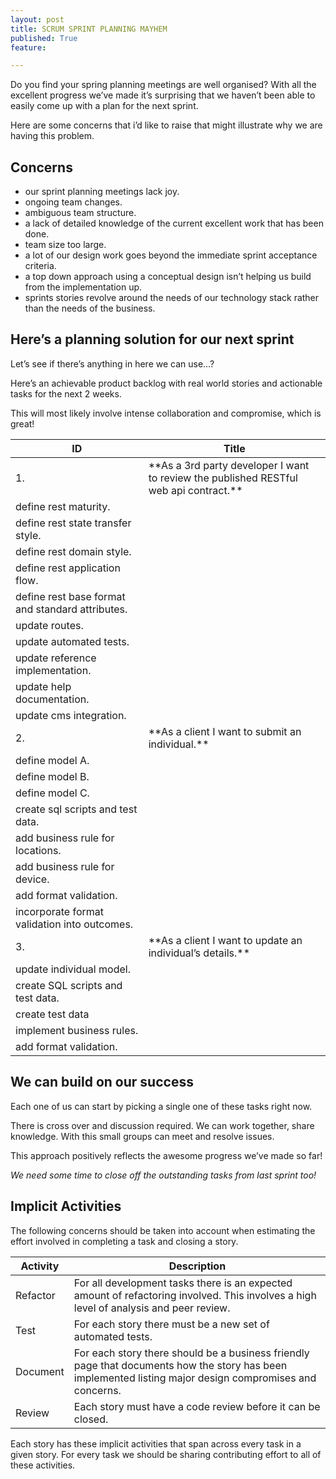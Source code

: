```yaml
---
layout: post
title: SCRUM SPRINT PLANNING MAYHEM
published: True
feature: 

---
```


Do you find your spring planning meetings are well organised? With all the excellent progress we’ve made it’s surprising that we haven’t been able to easily come up with a plan for the next sprint.

Here are some concerns that i’d like to raise that might illustrate why we are having this problem.

## Concerns

*   our sprint planning meetings lack joy.
*   ongoing team changes.
*   ambiguous team structure.
*   a lack of detailed knowledge of the current excellent work that has been done.
*   team size too large.
*   a lot of our design work goes beyond the immediate sprint acceptance criteria.
*   a top down approach using a conceptual design isn’t helping us build from the implementation up.
*   sprints stories revolve around the needs of our technology stack rather than the needs of the business.

## Here’s a planning solution for our next sprint

Let’s see if there’s anything in here we can use…?

Here’s an achievable product backlog with real world stories and actionable tasks for the next 2 weeks.

This will most likely involve intense collaboration and compromise, which is great!

<table>

<thead>

<tr>

<th>ID</th>

<th>Title</th>

</tr>

</thead>

<tbody>

<tr>

<td>1.</td>

<td>**As a 3rd party developer I want to review the published RESTful web api contract.**</td>

</tr>

<tr>

<td>define rest maturity.</td>

</tr>

<tr>

<td>define rest state transfer style.</td>

</tr>

<tr>

<td>define rest domain style.</td>

</tr>

<tr>

<td>define rest application flow.</td>

</tr>

<tr>

<td>define rest base format and standard attributes.</td>

</tr>

<tr>

<td>update routes.</td>

</tr>

<tr>

<td>update automated tests.</td>

</tr>

<tr>

<td>update reference implementation.</td>

</tr>

<tr>

<td>update help documentation.</td>

</tr>

<tr>

<td>update cms integration.</td>

</tr>

<tr>

<td>2.</td>

<td>**As a client I want to submit an individual.**</td>

</tr>

<tr>

<td>define model A.</td>

</tr>

<tr>

<td>define model B.</td>

</tr>

<tr>

<td>define model C.</td>

</tr>

<tr>

<td>create sql scripts and test data.</td>

</tr>

<tr>

<td>add business rule for locations.</td>

</tr>

<tr>

<td>add business rule for device.</td>

</tr>

<tr>

<td>add format validation.</td>

</tr>

<tr>

<td>incorporate format validation into outcomes.</td>

</tr>

<tr>

<td>3.</td>

<td>**As a client I want to update an individual’s details.**</td>

</tr>

<tr>

<td>update individual model.</td>

</tr>

<tr>

<td>create SQL scripts and test data.</td>

</tr>

<tr>

<td>create test data</td>

</tr>

<tr>

<td>implement business rules.</td>

</tr>

<tr>

<td>add format validation.</td>

</tr>

</tbody>

</table>

## We can build on our success

Each one of us can start by picking a single one of these tasks right now.

There is cross over and discussion required. We can work together, share knowledge. With this small groups can meet and resolve issues.

This approach positively reflects the awesome progress we’ve made so far!

_We need some time to close off the outstanding tasks from last sprint too!_

## Implicit Activities

The following concerns should be taken into account when estimating the effort involved in completing a task and closing a story.

<table>

<thead>

<tr>

<th>Activity</th>

<th>Description</th>

</tr>

</thead>

<tbody>

<tr>

<td>Refactor</td>

<td>For all development tasks there is an expected amount of refactoring involved. This involves a high level of analysis and peer review.</td>

</tr>

<tr>

<td>Test</td>

<td>For each story there must be a new set of automated tests.</td>

</tr>

<tr>

<td>Document</td>

<td>For each story there should be a business friendly page that documents how the story has been implemented listing major design compromises and concerns.</td>

</tr>

<tr>

<td>Review</td>

<td>Each story must have a code review before it can be closed.</td>

</tr>

</tbody>

</table>

Each story has these implicit activities that span across every task in a given story. For every task we should be sharing contributing effort to all of these activities.